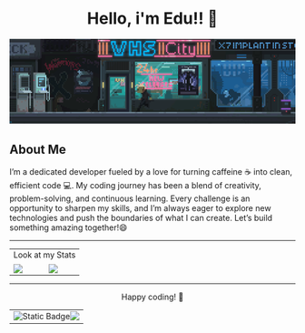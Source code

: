 <!--
**Edux07/Edux07** is a ✨ _special_ ✨ repository because its `README.md` (this file) appears on your GitHub profile.

Here are some ideas to get you started:

- 🔭 I’m currently working on ...
- 🌱 I’m currently learning ...
- 👯 I’m looking to collaborate on ...
- 🤔 I’m looking for help with ...
- 💬 Ask me about ...
- 📫 How to reach me: ...
- 😄 Pronouns: ...   
- ⚡ Fun fact: ...
-->
<div align="center">
  <h1 align="center">Hello, i'm <a>Edu!!</a> 👋</h1>
  <img src="https://github.com/Edux07/Edux07/blob/main/city_cut.gif" />

</div>





## About Me
I’m a dedicated developer fueled by a love for turning caffeine ☕️ into clean, efficient code 💻. My coding journey has been a blend of creativity, problem-solving, and continuous learning. Every challenge is an opportunity to sharpen my skills, and I’m always eager to explore new technologies and push the boundaries of what I can create. Let’s build something amazing together!😄

---
 <table align="center">
  <tr>
    <tr>
        <td colspan="2" align="center">
           Look at my Stats
        </td>
        </tr>
    <td>
      <img height=200 align="center" src="https://github-readme-stats.vercel.app/api?username=Edux07&show_icons=true&theme=blue-green" />
    </td>
    <td>
      <img height=200 align="center" src ="https://github-readme-stats.vercel.app/api/top-langs/?username=Edux07&layout=compact&theme=blue-green">
    </td>
  </tr>
</table>

---

<p align="center"> Happy coding! 🚀 </p>

<!--Contador-->
 
 <table align="center">
  <tr>
    <td>
   <img alt="Static Badge" src="https://img.shields.io/badge/%F0%9D%9A%85%F0%9D%99%B8%F0%9D%9A%82%F0%9D%99%B8%F0%9D%9A%83%F0%9D%99%BE%F0%9D%9A%81%20%F0%9D%99%B2%F0%9D%99%BE%F0%9D%9A%84%F0%9D%99%BD%F0%9D%9A%83%20-black?style=flat-square&logo=github&logoColor=1BFF00&link=https%3A%2F%2Fhub.docker.com%2Fu%2Falumnodam" width="210">
    <img src="https://profile-counter.glitch.me/{Edux07}/count.svg" align="right"/>
    </td>
  </tr>
</table>
